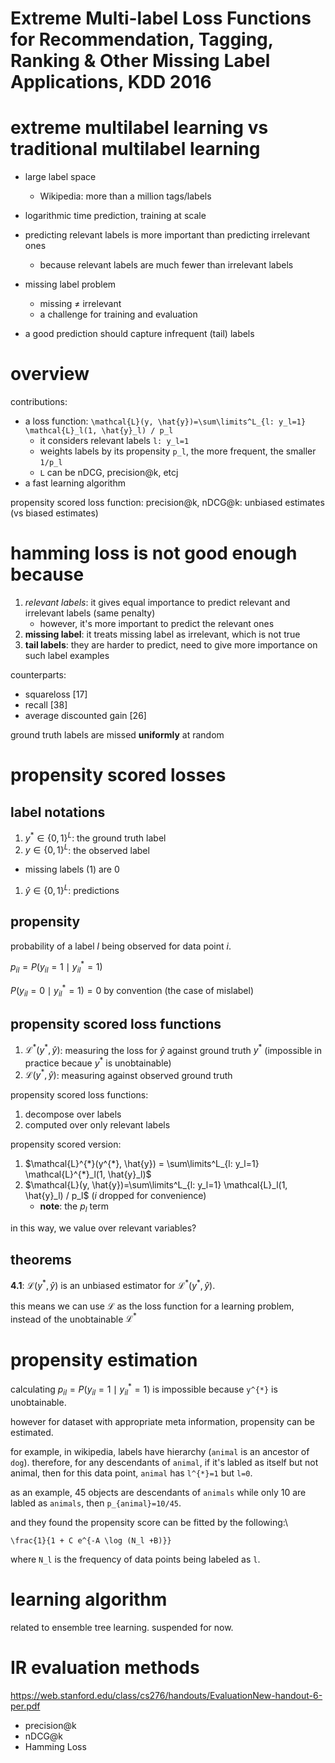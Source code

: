 # Extreme Multi-label Loss Functions for Recommendation, Tagging, Ranking & Other Missing Label Applications, KDD 2016

# extreme multilabel learning vs traditional multilabel learning

- large label space
  - Wikipedia: more than a million tags/labels
- logarithmic time prediction, training at scale

- predicting relevant labels is more important than predicting irrelevant ones
  - because relevant labels are much fewer than irrelevant labels
- missing label problem
  - missing $`\neq`$ irrelevant
  - a challenge for training and evaluation
- a good prediction should capture infrequent (tail) labels

# overview 

contributions:

- a loss function: `\mathcal{L}(y, \hat{y})=\sum\limits^L_{l: y_l=1} \mathcal{L}_l(1, \hat{y}_l) / p_l`
  - it considers relevant labels `l: y_l=1`
  - weights labels by its propensity `p_l`, the more frequent, the smaller `1/p_l`
  - `L` can be nDCG, precision@k, etcj
- a fast learning algorithm

propensity scored loss function: precision@k, nDCG@k: unbiased estimates (vs biased estimates)

# hamming loss is not good enough because

1. *relevant labels*: it gives equal importance to predict relevant and irrelevant labels (same penalty)
   - however, it's more important to predict the relevant ones
2. **missing label**: it treats missing label as irrelevant, which is not true
3. **tail labels**: they are harder to predict, need to give more importance on such label examples

counterparts:

- squareloss [17]
- recall [38]
- average discounted gain [26]

ground truth labels are missed **uniformly** at random

# propensity scored losses

## label notations

1. $`y^{*} \in \{0, 1\}^L`$: the ground truth label
1. $`y \in \{0, 1\}^L`$: the observed label
  - missing labels (1) are 0
1. $`\hat{y} \in \{0, 1\}^L`$: predictions

## propensity

probability of a label $`l`$ being observed  for data point $`i`$.

$`p_{il} = P(y_{il} = 1 \mid y_{il}^{*}=1)`$

$`P(y_{il} = 0 \mid y_{il}^{*}=1)=0`$ by convention (the case of mislabel)


## propensity scored loss functions

1. $`\mathcal{L}^{*}(y^{*}, \hat{y})`$: measuring the loss for $`\hat{y}`$ against ground truth $`y^{*}`$ (impossible in practice becaue $`y^{*}`$ is unobtainable)
1. $`\mathcal{L}(y^{*}, \hat{y})`$: measuring against observed ground truth

propensity scored loss functions:

1. decompose over labels
1. computed over only relevant labels

propensity scored version:

1. $`\mathcal{L}^{*}(y^{*}, \hat{y}) = \sum\limits^L_{l: y_l=1} \mathcal{L}^{*}_l(1, \hat{y}_l)`$
1. $`\mathcal{L}(y, \hat{y})=\sum\limits^L_{l: y_l=1} \mathcal{L}_l(1, \hat{y}_l) / p_l`$ ($`i`$ dropped for convenience)
   - **note**: the $`p_l`$ term

in this way, we value over relevant variables?

## theorems 

**4.1**: $`\mathcal{L}(y^{*}, \hat{y})`$ is an unbiased estimator for $`\mathcal{L}^{*}(y^{*}, \hat{y})`$.

this means we can use $`\mathcal{L}`$ as the loss function for a learning problem, instead of the unobtainable $`\mathcal{L}^{*}`$


# propensity estimation

calculating $`p_{il} = P(y_{il} = 1 \mid y_{il}^{*}=1)`$ is impossible because `y^{*}` is unobtainable. 

however for dataset with appropriate meta information, propensity can be estimated. 

for example, in wikipedia, labels have hierarchy (`animal` is an ancestor of `dog`). therefore, for any descendants of `animal`, if it's labled as itself but not animal, then for this data point, `animal` has `l^{*}=1` but `l=0`. 

as an example, 45 objects are descendants of `animals` while only 10 are labled as `animals`, then `p_{animal}=10/45`. 

and they found the propensity score can be fitted by the following:\

`\frac{1}{1 + C e^{-A \log (N_l +B)}}`

where `N_l` is the frequency of data points being labeled as `l`. 

# learning algorithm

related to ensemble tree learning. suspended for now.


# IR evaluation methods

https://web.stanford.edu/class/cs276/handouts/EvaluationNew-handout-6-per.pdf

- precision@k
- nDCG@k
- Hamming Loss